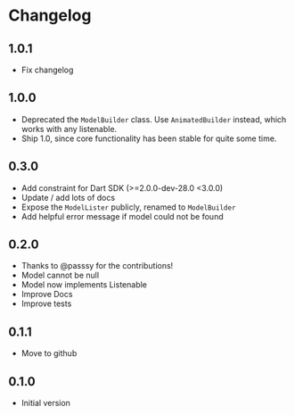 # Changelog

## 1.0.1

  * Fix changelog

## 1.0.0

  * Deprecated the `ModelBuilder` class. Use `AnimatedBuilder` instead, which works with any listenable.
  * Ship 1.0, since core functionality has been stable for quite some time.

## 0.3.0

  * Add constraint for Dart SDK (>=2.0.0-dev-28.0 <3.0.0)
  * Update / add lots of docs
  * Expose the `ModelLister` publicly, renamed to `ModelBuilder`
  * Add helpful error message if model could not be found

## 0.2.0

  * Thanks to @passsy for the contributions!
  * Model cannot be null
  * Model now implements Listenable
  * Improve Docs
  * Improve tests

## 0.1.1

  * Move to github

## 0.1.0

  * Initial version
